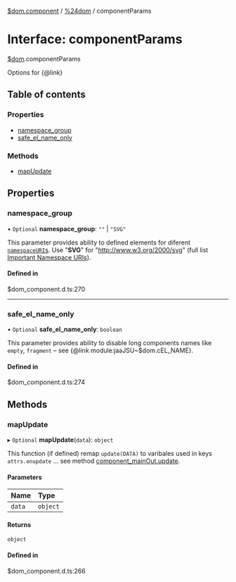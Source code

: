 [$dom.component](../README.md) / [%24dom](../modules/_dom.md) / componentParams

# Interface: componentParams

[$dom](../modules/_dom.md).componentParams

Options for {@link}

## Table of contents

### Properties

- [namespace\_group](_dom.componentParams.md#namespace_group)
- [safe\_el\_name\_only](_dom.componentParams.md#safe_el_name_only)

### Methods

- [mapUpdate](_dom.componentParams.md#mapupdate)

## Properties

### namespace\_group

• `Optional` **namespace\_group**: ``""`` \| ``"SVG"``

This parameter provides ability to defined elements for diferent [`namespaceURI`s](https://developer.mozilla.org/en-US/docs/Web/API/Element/namespaceURI). Use "__SVG__" for "http://www.w3.org/2000/svg" (full list [Important Namespace URIs](https://developer.mozilla.org/en-US/docs/Web/API/Document/createElementNS#Important_Namespace_URIs)).

#### Defined in

$dom_component.d.ts:270

___

### safe\_el\_name\_only

• `Optional` **safe\_el\_name\_only**: `boolean`

This parameter provides ability to disable long components names like `empty`, `fragment` – see {@link module:jaaJSU~$dom.cEL_NAME}.

#### Defined in

$dom_component.d.ts:274

## Methods

### mapUpdate

▸ `Optional` **mapUpdate**(`data`): `object`

This function (if defined) remap `update(DATA)` to varibales used in keys `attrs.onupdate` … see method [component_mainOut.update](_dom.component_mainOut.md#update).

#### Parameters

| Name | Type |
| :------ | :------ |
| `data` | `object` |

#### Returns

`object`

#### Defined in

$dom_component.d.ts:266
